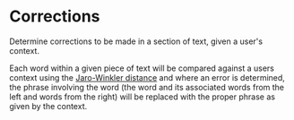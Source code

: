 # Corrections

Determine corrections to be made in a section of text, given a user's context.

Each word within a given piece of text will be compared against a users context using the [Jaro-Winkler distance](https://en.wikipedia.org/wiki/Jaro%E2%80%93Winkler_distance) and where an error is determined, the phrase involving the word (the word and its associated words from the left and words from the right) will be replaced with the proper phrase as given by the context. 
